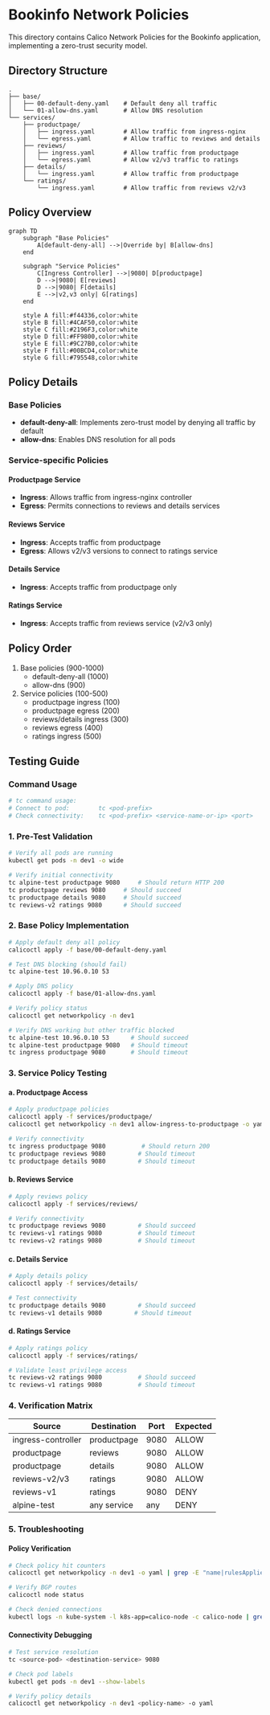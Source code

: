 # Bookinfo Network Policies

This directory contains Calico Network Policies for the Bookinfo application, implementing a zero-trust security model.

## Directory Structure

```
.
├── base/
│   ├── 00-default-deny.yaml    # Default deny all traffic
│   └── 01-allow-dns.yaml       # Allow DNS resolution
└── services/
    ├── productpage/
    │   ├── ingress.yaml        # Allow traffic from ingress-nginx
    │   └── egress.yaml         # Allow traffic to reviews and details
    ├── reviews/
    │   ├── ingress.yaml        # Allow traffic from productpage
    │   └── egress.yaml         # Allow v2/v3 traffic to ratings
    ├── details/
    │   └── ingress.yaml        # Allow traffic from productpage
    └── ratings/
        └── ingress.yaml        # Allow traffic from reviews v2/v3
```

## Policy Overview

```mermaid
graph TD
    subgraph "Base Policies"
        A[default-deny-all] -->|Override by| B[allow-dns]
    end
    
    subgraph "Service Policies"
        C[Ingress Controller] -->|9080| D[productpage]
        D -->|9080| E[reviews]
        D -->|9080| F[details]
        E -->|v2,v3 only| G[ratings]
    end

    style A fill:#f44336,color:white
    style B fill:#4CAF50,color:white
    style C fill:#2196F3,color:white
    style D fill:#FF9800,color:white
    style E fill:#9C27B0,color:white
    style F fill:#00BCD4,color:white
    style G fill:#795548,color:white
```

## Policy Details

### Base Policies
- **default-deny-all**: Implements zero-trust model by denying all traffic by default
- **allow-dns**: Enables DNS resolution for all pods

### Service-specific Policies

#### Productpage Service
- **Ingress**: Allows traffic from ingress-nginx controller
- **Egress**: Permits connections to reviews and details services

#### Reviews Service
- **Ingress**: Accepts traffic from productpage
- **Egress**: Allows v2/v3 versions to connect to ratings service

#### Details Service
- **Ingress**: Accepts traffic from productpage only

#### Ratings Service
- **Ingress**: Accepts traffic from reviews service (v2/v3 only)

## Policy Order

1. Base policies (900-1000)
   - default-deny-all (1000)
   - allow-dns (900)
2. Service policies (100-500)
   - productpage ingress (100)
   - productpage egress (200)
   - reviews/details ingress (300)
   - reviews egress (400)
   - ratings ingress (500)

## Testing Guide

### Command Usage
```bash
# tc command usage:
# Connect to pod:        tc <pod-prefix>
# Check connectivity:    tc <pod-prefix> <service-name-or-ip> <port>
```

### 1. Pre-Test Validation
```bash
# Verify all pods are running
kubectl get pods -n dev1 -o wide

# Verify initial connectivity
tc alpine-test productpage 9080     # Should return HTTP 200
tc productpage reviews 9080     # Should succeed
tc productpage details 9080     # Should succeed
tc reviews-v2 ratings 9080      # Should succeed
```

### 2. Base Policy Implementation
```bash
# Apply default deny all policy
calicoctl apply -f base/00-default-deny.yaml

# Test DNS blocking (should fail)
tc alpine-test 10.96.0.10 53

# Apply DNS policy
calicoctl apply -f base/01-allow-dns.yaml

# Verify policy status
calicoctl get networkpolicy -n dev1

# Verify DNS working but other traffic blocked
tc alpine-test 10.96.0.10 53      # Should succeed
tc alpine-test productpage 9080   # Should timeout
tc ingress productpage 9080       # Should timeout
```

### 3. Service Policy Testing

#### a. Productpage Access
```bash
# Apply productpage policies
calicoctl apply -f services/productpage/
calicoctl get networkpolicy -n dev1 allow-ingress-to-productpage -o yaml

# Verify connectivity
tc ingress productpage 9080          # Should return 200
tc productpage reviews 9080         # Should timeout
tc productpage details 9080         # Should timeout
```

#### b. Reviews Service
```bash
# Apply reviews policy
calicoctl apply -f services/reviews/

# Verify connectivity
tc productpage reviews 9080         # Should succeed
tc reviews-v1 ratings 9080          # Should timeout
tc reviews-v2 ratings 9080          # Should timeout
```

#### c. Details Service
```bash
# Apply details policy
calicoctl apply -f services/details/

# Test connectivity
tc productpage details 9080         # Should succeed
tc reviews-v1 details 9080         # Should timeout
```

#### d. Ratings Service
```bash
# Apply ratings policy
calicoctl apply -f services/ratings/

# Validate least privilege access
tc reviews-v2 ratings 9080          # Should succeed
tc reviews-v1 ratings 9080          # Should timeout
```

### 4. Verification Matrix

| Source | Destination | Port | Expected |
|--------|-------------|------|----------|
| ingress-controller | productpage | 9080 | ALLOW |
| productpage | reviews | 9080 | ALLOW |
| productpage | details | 9080 | ALLOW |
| reviews-v2/v3 | ratings | 9080 | ALLOW |
| reviews-v1 | ratings | 9080 | DENY |
| alpine-test | any service | any | DENY |

### 5. Troubleshooting

#### Policy Verification
```bash
# Check policy hit counters
calicoctl get networkpolicy -n dev1 -o yaml | grep -E "name|rulesApplied"

# Verify BGP routes
calicoctl node status

# Check denied connections
kubectl logs -n kube-system -l k8s-app=calico-node -c calico-node | grep DROP
```

#### Connectivity Debugging
```bash
# Test service resolution
tc <source-pod> <destination-service> 9080

# Check pod labels
kubectl get pods -n dev1 --show-labels

# Verify policy details
calicoctl get networkpolicy -n dev1 <policy-name> -o yaml
